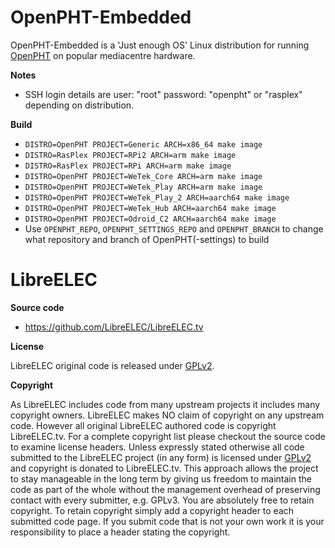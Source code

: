 # OpenPHT-Embedded

OpenPHT-Embedded is a 'Just enough OS' Linux distribution for running [OpenPHT](https://github.com/RasPlex/OpenPHT) on popular mediacentre hardware.

**Notes**

* SSH login details are user: "root" password: "openpht" or "rasplex" depending on distribution.

**Build**

* `DISTRO=OpenPHT PROJECT=Generic ARCH=x86_64 make image`
* `DISTRO=RasPlex PROJECT=RPi2 ARCH=arm make image`
* `DISTRO=RasPlex PROJECT=RPi ARCH=arm make image`
* `DISTRO=OpenPHT PROJECT=WeTek_Core ARCH=arm make image`
* `DISTRO=OpenPHT PROJECT=WeTek_Play ARCH=arm make image`
* `DISTRO=OpenPHT PROJECT=WeTek_Play_2 ARCH=aarch64 make image`
* `DISTRO=OpenPHT PROJECT=WeTek_Hub ARCH=aarch64 make image`
* `DISTRO=OpenPHT PROJECT=Odroid_C2 ARCH=aarch64 make image`
* Use `OPENPHT_REPO`, `OPENPHT_SETTINGS_REPO` and `OPENPHT_BRANCH` to change what repository and branch of OpenPHT(-settings) to build

# LibreELEC

**Source code**

* https://github.com/LibreELEC/LibreELEC.tv

**License**

LibreELEC original code is released under [GPLv2](http://www.gnu.org/licenses/gpl-2.0.html).

**Copyright**

As LibreELEC includes code from many upstream projects it includes many copyright owners. LibreELEC makes NO claim of copyright on any upstream code. However all original LibreELEC authored code is copyright LibreELEC.tv. For a complete copyright list please checkout the source code to examine license headers. Unless expressly stated otherwise all code submitted to the LibreELEC project (in any form) is licensed under [GPLv2](http://www.gnu.org/licenses/gpl-2.0.html) and copyright is donated to LibreELEC.tv. This approach allows the project to stay manageable in the long term by giving us freedom to maintain the code as part of the whole without the management overhead of preserving contact with every submitter, e.g. GPLv3. You are absolutely free to retain copyright. To retain copyright simply add a copyright header to each submitted code page. If you submit code that is not your own work it is your responsibility to place a header stating the copyright.
